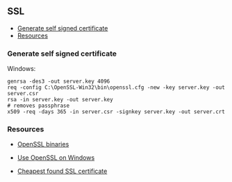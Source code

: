 ## SSL

 - [Generate self signed certificate](#generate-self-signed-certificate)
 - [Resources](#resources)
 
### Generate self signed certificate

Windows:

```
genrsa -des3 -out server.key 4096
req -config C:\OpenSSL-Win32\bin\openssl.cfg -new -key server.key -out server.csr
rsa -in server.key -out server.key                                                     # removes passphrase
x509 -req -days 365 -in server.csr -signkey server.key -out server.crt
```

### Resources

 - [OpenSSL binaries](http://www.openssl.org/related/binaries.html)
 - [Use OpenSSL on Windows](http://www.faqforge.com/windows/use-openssl-on-windows/)

 - [Cheapest found SSL certificate](http://www.exossl.sk/#certifikaty)
